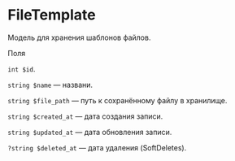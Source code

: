 # FileTemplate

Модель для хранения шаблонов файлов.

Поля

`int $id`.

`string $name` — названи.

`string $file_path` — путь к сохранённому файлу в хранилище.

`string $created_at` — дата создания записи.

`string $updated_at` — дата обновления записи.

`?string $deleted_at` — дата удаления (SoftDeletes).
